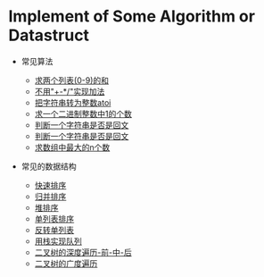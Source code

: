 # Implement of Some Algorithm or Datastruct
- 常见算法
    - [求两个列表(0-9)的和](./algorithm/addTwoNumber.cpp)
    - [不用"+-*/"实现加法](./algorithm/addWithoutPlus.cpp)
    - [把字符串转为整数atoi](./algorithm/atoi.cpp)
    - [求一个二进制整数中1的个数](./algorithm/numOfOneInInteger.cpp)
    - [判断一个字符串是否是回文](./algorithm/validPalindrome.cpp)
    - [判断一个字符串是否是回文](./algorithm/validPalindrome.cpp)
    - [求数组中最大的n个数](./algorithm/maxN.cpp)

- 常见的数据结构
    - [快速排序](./datastructure/qsort.cpp)
    - [归并排序](./datastructure/mergeSort.cpp)
    - [堆排序](./datastructure/heapSort.cpp)
    - [单列表排序](./datastructure/listSort.cpp)
    - [反转单列表](./datastructure/reverseLinkedList.cpp)
    - [用栈实现队列](./datastructure/stackQueue.cpp)
    - [二叉树的深度遍历-前-中-后](./datastructure/depthFirstSearch.cpp)
    - [二叉树的广度遍历](./datastructure/breadthFirstSearch.cpp)
